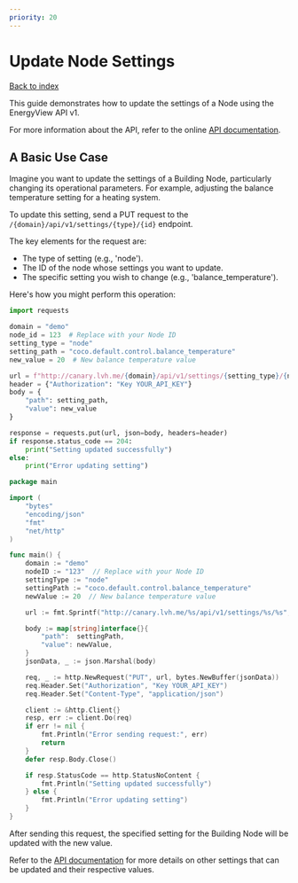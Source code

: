 ```yaml
---
priority: 20
---
```

# Update Node Settings

[Back to index](/index.html)

This guide demonstrates how to update the settings of a Node using the EnergyView API v1.

For more information about the API, refer to the online [API documentation](https://customer.noda.se/api/v1).

## A Basic Use Case

Imagine you want to update the settings of a Building Node, particularly changing its operational parameters. For example, adjusting the balance temperature setting for a heating system.

To update this setting, send a PUT request to the `/{domain}/api/v1/settings/{type}/{id}` endpoint.

The key elements for the request are:

- The type of setting (e.g., 'node').
- The ID of the node whose settings you want to update.
- The specific setting you wish to change (e.g., 'balance_temperature').

Here's how you might perform this operation:

```python
import requests

domain = "demo"
node_id = 123  # Replace with your Node ID
setting_type = "node"
setting_path = "coco.default.control.balance_temperature"
new_value = 20  # New balance temperature value

url = f"http://canary.lvh.me/{domain}/api/v1/settings/{setting_type}/{node_id}"
header = {"Authorization": "Key YOUR_API_KEY"}
body = {
    "path": setting_path,
    "value": new_value
}

response = requests.put(url, json=body, headers=header)
if response.status_code == 204:
    print("Setting updated successfully")
else:
    print("Error updating setting")
```
```go
package main

import (
    "bytes"
    "encoding/json"
    "fmt"
    "net/http"
)

func main() {
    domain := "demo"
    nodeID := "123"  // Replace with your Node ID
    settingType := "node"
    settingPath := "coco.default.control.balance_temperature"
    newValue := 20  // New balance temperature value

    url := fmt.Sprintf("http://canary.lvh.me/%s/api/v1/settings/%s/%s", domain, settingType, nodeID)

    body := map[string]interface{}{
        "path":  settingPath,
        "value": newValue,
    }
    jsonData, _ := json.Marshal(body)

    req, _ := http.NewRequest("PUT", url, bytes.NewBuffer(jsonData))
    req.Header.Set("Authorization", "Key YOUR_API_KEY")
    req.Header.Set("Content-Type", "application/json")

    client := &http.Client{}
    resp, err := client.Do(req)
    if err != nil {
        fmt.Println("Error sending request:", err)
        return
    }
    defer resp.Body.Close()

    if resp.StatusCode == http.StatusNoContent {
        fmt.Println("Setting updated successfully")
    } else {
        fmt.Println("Error updating setting")
    }
}

```

After sending this request, the specified setting for the Building Node will be updated with the new value.

Refer to the [API documentation](https://customer.noda.se/api/v1) for more details on other settings that can be updated and their respective values.